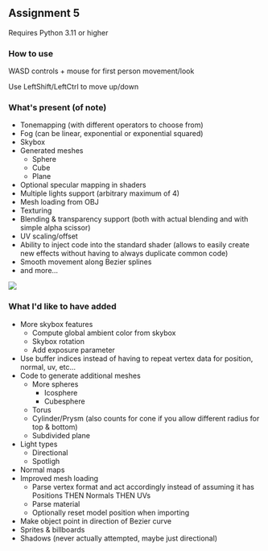 ## Assignment 5

Requires Python 3.11 or higher

### How to use

WASD controls + mouse for first person movement/look

Use LeftShift/LeftCtrl to move up/down

### What's present (of note)

- Tonemapping (with different operators to choose from)
- Fog (can be linear, exponential or exponential squared)
- Skybox
- Generated meshes
  - Sphere
  - Cube
  - Plane
- Optional specular mapping in shaders
- Multiple lights support (arbitrary maximum of 4)
- Mesh loading from OBJ
- Texturing
- Blending & transparency support (both with actual blending and with simple alpha scissor)
- UV scaling/offset
- Ability to inject code into the standard shader (allows to easily create new effects without having to always duplicate common code)
- Smooth movement along Bezier splines
- and more...

![](https://i.imgur.com/9CxHbVB.png)

### What I'd like to have added

- More skybox features
  - Compute global ambient color from skybox
  - Skybox rotation
  - Add exposure parameter
- Use buffer indices instead of having to repeat vertex data for position, normal, uv, etc... 
- Code to generate additional meshes
  - More spheres
    - Icosphere
    - Cubesphere
  - Torus
  - Cylinder/Prysm (also counts for cone if you allow different radius for top & bottom)
  - Subdivided plane
- Light types
  - Directional
  - Spotligh
- Normal maps
- Improved mesh loading
  - Parse vertex format and act accordingly instead of assuming it has Positions THEN Normals THEN UVs
  - Parse material
  - Optionally reset model position when importing
- Make object point in direction of Bezier curve
- Sprites & billboards
- Shadows (never actually attempted, maybe just directional)